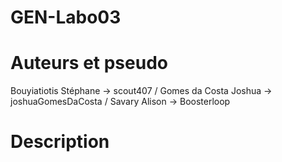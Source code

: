 # GEN-Labo03

# Auteurs et pseudo
Bouyiatiotis Stéphane -> scout407 /
Gomes da Costa Joshua -> joshuaGomesDaCosta /
Savary Alison         -> Boosterloop

# Description
